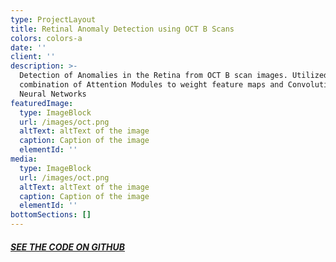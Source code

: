 ```yaml
---
type: ProjectLayout
title: Retinal Anomaly Detection using OCT B Scans
colors: colors-a
date: ''
client: ''
description: >-
  Detection of Anomalies in the Retina from OCT B scan images. Utilized a
  combination of Attention Modules to weight feature maps and Convolutional
  Neural Networks
featuredImage:
  type: ImageBlock
  url: /images/oct.png
  altText: altText of the image
  caption: Caption of the image
  elementId: ''
media:
  type: ImageBlock
  url: /images/oct.png
  altText: altText of the image
  caption: Caption of the image
  elementId: ''
bottomSections: []
---
```



###### [**SEE THE CODE ON GITHUB**](https://github.com/AlrikF/Retinal-Anomaly-Detection-using-OCT-B-Scans)

